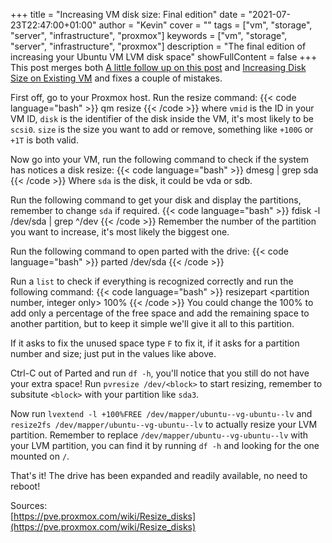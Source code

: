 +++
title = "Increasing VM disk size: Final edition"
date = "2021-07-23T22:47:00+01:00"
author = "Kevin"
cover = ""
tags = ["vm", "storage", "server", "infrastructure", "proxmox"]
keywords = ["vm", "storage", "server", "infrastructure", "proxmox"]
description = "The final edition of increasing your Ubuntu VM LVM disk space"
showFullContent = false
+++
This post merges both [A little follow up on this post](/posts/2021/01/21/increasing-disk-size-on-existing-vm-disk) and [Increasing Disk Size on Existing VM](/posts/2021/01/21/increasing-disk-size-on-existing-vm-disk) 
and fixes a couple of mistakes.

First off, go to your Proxmox host. Run the resize command:
{{< code language="bash" >}}
qm resize <vmid> <disk> <size> 
{{< /code >}}
where `vmid` is the ID in your VM ID, `disk` is the identifier of the disk inside the VM, it's most likely to be `scsi0`. 
`size` is the size you want to add or remove, something like `+100G` or `+1T` is both valid.

Now go into your VM, run the following command to check if the system has notices a disk resize:
{{< code language="bash" >}}
dmesg | grep sda
{{< /code >}}
Where `sda` is the disk, it could be vda or sdb.

Run the following command to get your disk and display the partitions, remember to change `sda` if required.
{{< code language="bash" >}}
fdisk -l /dev/sda | grep ^/dev
{{< /code >}}
Remember the number of the partition you want to increase, it's most likely the biggest one.

Run the following command to open parted with the drive:
{{< code language="bash" >}}
parted /dev/sda
{{< /code >}}

Run a `list` to check if everything is recognized correctly and run the following command:
{{< code language="bash" >}}
resizepart <partition number, integer only> 100%
{{< /code >}}
You could change the 100% to add only a percentage of the free space and add the remaining 
space to another partition, but to keep it simple we'll give it all to this partition.

If it asks to fix the unused space type `F` to fix it, if it asks for a partition number and 
size; just put in the values like above.

Ctrl-C out of Parted and run `df -h`, you'll notice that you still do not have your extra space!
Run `pvresize /dev/<block>` to start resizing, remember to subsitute `<block>` with your partition 
like `sda3`.

Now run `lvextend -l +100%FREE /dev/mapper/ubuntu--vg-ubuntu--lv` and `resize2fs /dev/mapper/ubuntu--vg-ubuntu--lv` 
to actually resize your LVM partition. Remember to replace `/dev/mapper/ubuntu--vg-ubuntu--lv` 
with your LVM partition, you can find it by running `df -h` and looking for the one mounted on `/`.

That's it! The drive has been expanded and readily available, no need to reboot!

Sources:  
[https://pve.proxmox.com/wiki/Resize_disks](https://pve.proxmox.com/wiki/Resize_disks)